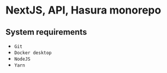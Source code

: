 # NextJS, API, Hasura monorepo

## System requirements

- `Git`
- `Docker desktop`
- `NodeJS`
- `Yarn`

